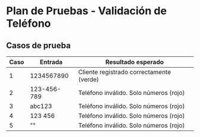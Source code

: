 # Plan de Pruebas - Validación de Teléfono

## Casos de prueba

| Caso | Entrada     | Resultado esperado                       |
|------|-------------|------------------------------------------|
| 1    | 1234567890  | Cliente registrado correctamente (verde) |
| 2    | 123-456-789 | Teléfono inválido. Solo números (rojo)   |
| 3    | abc123      | Teléfono inválido. Solo números (rojo)   |
| 4    | 123 456     | Teléfono inválido. Solo números (rojo)   |
| 5    | ""          | Teléfono inválido. Solo números (rojo)   |
